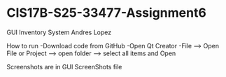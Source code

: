 # CIS17B-S25-33477-Assignment6
GUI Inventory System
Andres Lopez

How to run
-Download code from GitHub
-Open Qt Creator
-File --> Open File or Project --> open folder --> select all items and Open

Screenshots are in GUI ScreenShots file
